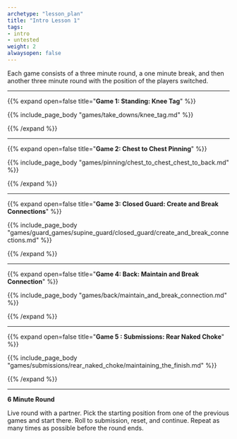 ```yaml
--- 
archetype: "lesson_plan" 
title: "Intro Lesson 1"
tags: 
- intro
- untested
weight: 2
alwaysopen: false 
---
```


Each game consists of a three minute round, a one minute break, and then another three minute round with the position of the players switched. 

---
{{% expand open=false title="**Game 1: Standing: Knee Tag**" %}}

{{% include_page_body "games/take_downs/knee_tag.md" %}}

{{% /expand %}}

---
{{% expand open=false title="**Game 2: Chest to Chest Pinning**" %}}

{{% include_page_body "games/pinning/chest_to_chest_chest_to_back.md" %}}

{{% /expand %}}

---
{{% expand open=false title="**Game 3: Closed Guard: Create and Break Connections**" %}}

{{% include_page_body "games/guard_games/supine_guard/closed_guard/create_and_break_connections.md" %}}

{{% /expand %}}

---
{{% expand open=false title="**Game 4: Back: Maintain and Break Connection**" %}}

{{% include_page_body "games/back/maintain_and_break_connection.md" %}}

{{% /expand %}}

---
{{% expand open=false title="**Game 5 : Submissions: Rear Naked Choke**" %}}

{{% include_page_body "games/submissions/rear_naked_choke/maintaining_the_finish.md" %}}

{{% /expand %}}

---
**6 Minute Round**

Live round with a partner. Pick the starting position from one of the previous games and start there. Roll to submission, reset, and continue. Repeat as many times as possible before the round ends. 




